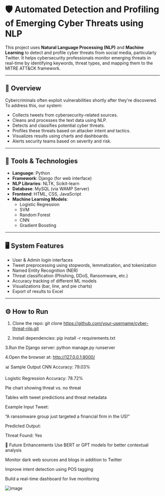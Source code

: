 # 🛡️ Automated Detection and Profiling of Emerging Cyber Threats using NLP

This project uses **Natural Language Processing (NLP)** and **Machine Learning** to detect and profile cyber threats from social media, particularly Twitter. It helps cybersecurity professionals monitor emerging threats in real-time by identifying keywords, threat types, and mapping them to the MITRE ATT&CK framework.

---

## 📌 Overview

Cybercriminals often exploit vulnerabilities shortly after they're discovered. To address this, our system:

- Collects tweets from cybersecurity-related sources.
- Cleans and processes the text data using NLP.
- Detects and classifies potential cyber threats.
- Profiles these threats based on attacker intent and tactics.
- Visualizes results using charts and dashboards.
- Alerts security teams based on severity and risk.

---

## 🧰 Tools & Technologies

- **Language**: Python  
- **Framework**: Django (for web interface)  
- **NLP Libraries**: NLTK, Scikit-learn  
- **Database**: MySQL (via WAMP Server)  
- **Frontend**: HTML, CSS, JavaScript  
- **Machine Learning Models**:
  - Logistic Regression
  - SVM
  - Random Forest
  - CNN
  - Gradient Boosting

---

## 🖥️ System Features

- User & Admin login interfaces
- Tweet preprocessing using stopwords, lemmatization, and tokenization
- Named Entity Recognition (NER)
- Threat classification (Phishing, DDoS, Ransomware, etc.)
- Accuracy tracking of different ML models
- Visualizations (bar, line, and pie charts)
- Export of results to Excel

---

## ⚙️ How to Run

1. Clone the repo:
git clone https://github.com/your-username/cyber-threat-nlp.git

2. Install dependencies:
pip install -r requirements.txt

3.Run the Django server:
python manage.py runserver

4.Open the browser at:
http://127.0.0.1:8000/

📊 Sample Output
CNN Accuracy: 79.03%

Logistic Regression Accuracy: 78.72%

Pie chart showing threat vs. no threat

Tables with tweet predictions and threat metadata

Example Input Tweet:

“A ransomware group just targeted a financial firm in the US!”

Predicted Output:

Threat Found: Yes


🚀 Future Enhancements
Use BERT or GPT models for better contextual analysis

Monitor dark web sources and blogs in addition to Twitter

Improve intent detection using POS tagging

Build a real-time dashboard for live monitoring

![image](https://github.com/user-attachments/assets/d88d10bf-f006-4ce1-aa42-ab3c17e569c6)
